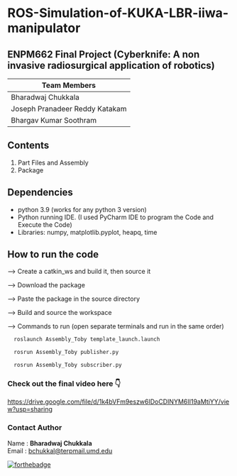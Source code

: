 # ROS-Simulation-of-KUKA-LBR-iiwa-manipulator

## ENPM662 Final Project (Cyberknife: A non invasive radiosurgical application of robotics)

|Team Members
|--
|Bharadwaj Chukkala
|Joseph Pranadeer Reddy Katakam
|Bhargav Kumar Soothram


## Contents
1. Part Files and Assembly
2. Package

## Dependencies
- python 3.9 (works for any python 3 version)
- Python running IDE. (I used PyCharm IDE to program the Code and Execute the Code)
- Libraries: numpy, matplotlib.pyplot, heapq, time

## How to run the code
--> Create a catkin_ws and build it, then source it

--> Download the package

--> Paste the package in the source directory

--> Build and source the workspace

--> Commands to run (open separate terminals and run in the same order)
```bash
  roslaunch Assembly_Toby template_launch.launch
```
```bash
  rosrun Assembly_Toby publisher.py
```
```bash
  rosrun Assembly_Toby subscriber.py
```

### Check out the final video here 👇
https://drive.google.com/file/d/1k4bVFm9eszw6IDoCDINYM6II19aMtiYY/view?usp=sharing

### Contact Author

Name : __Bharadwaj Chukkala__ <br>
Email : bchukkal@terpmail.umd.edu <br>

[![forthebadge](https://forthebadge.com/images/badges/made-with-python.svg)](https://forthebadge.com)





